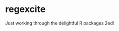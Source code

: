 
<!-- README.md is generated from README.Rmd. Please edit that file -->

# regexcite

<!-- badges: start -->
<!-- badges: end -->

Just working through the delightful R packages 2ed!

<!-- 
## Installation
&#10;You can install the development version of regexcite from [GitHub](https://github.com/) with:
&#10;``` r
# install.packages("devtools")
devtools::install_github("rkb965/regexcite")
```
&#10;## Example
&#10;This is a basic example which shows you how to solve a common problem:
&#10;
```r
library(regexcite)
## basic example code
```
&#10;What is special about using `README.Rmd` instead of just `README.md`? You can include R chunks like so:
&#10;
```r
summary(cars)
#>      speed           dist       
#>  Min.   : 4.0   Min.   :  2.00  
#>  1st Qu.:12.0   1st Qu.: 26.00  
#>  Median :15.0   Median : 36.00  
#>  Mean   :15.4   Mean   : 42.98  
#>  3rd Qu.:19.0   3rd Qu.: 56.00  
#>  Max.   :25.0   Max.   :120.00
```
&#10;You'll still need to render `README.Rmd` regularly, to keep `README.md` up-to-date. `devtools::build_readme()` is handy for this.
&#10;You can also embed plots, for example:
&#10;<img src="man/figures/README-pressure-1.png" width="100%" />
&#10;In that case, don't forget to commit and push the resulting figure files, so they display on GitHub and CRAN.
&#10;-->
